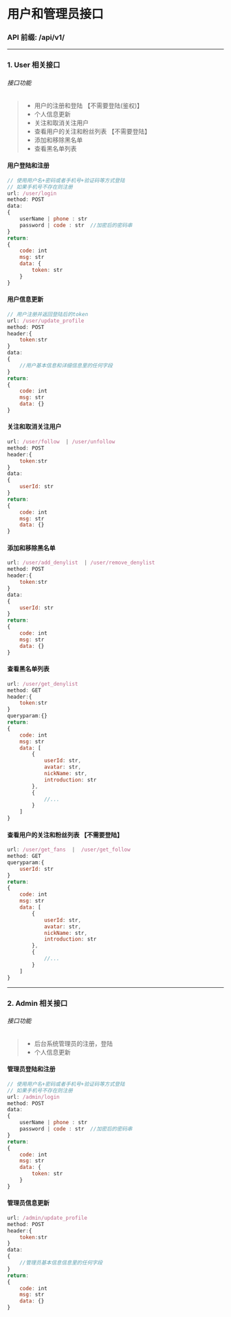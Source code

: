 # 用户和管理员接口

### API 前缀: /api/v1/

---

### 1. User 相关接口

###### 接口功能

> - 用户的注册和登陆 【不需要登陆(鉴权)】
> - 个人信息更新
> - 关注和取消关注用户
> - 查看用户的关注和粉丝列表 【不需要登陆】
> - 添加和移除黑名单
> - 查看黑名单列表

#### 用户登陆和注册

```js
// 使用用户名+密码或者手机号+验证码等方式登陆
// 如果手机号不存在则注册
url: /user/login
method: POST
data:
{
    userName | phone : str
    password | code : str  //加密后的密码串
}
return:
{
    code: int
    msg: str
    data: {
        token: str
    }
}
```

#### 用户信息更新

```js
// 用户注册并返回登陆后的token
url: /user/update_profile
method: POST
header:{
    token:str
}
data:
{
    //用户基本信息和详细信息里的任何字段
}
return:
{
    code: int
    msg: str
    data: {}
}
```

#### 关注和取消关注用户

```js
url: /user/follow  | /user/unfollow
method: POST
header:{
    token:str
}
data:
{
    userId: str
}
return:
{
    code: int
    msg: str
    data: {}
}
```

#### 添加和移除黑名单

```js
url: /user/add_denylist  | /user/remove_denylist
method: POST
header:{
    token:str
}
data:
{
    userId: str
}
return:
{
    code: int
    msg: str
    data: {}
}
```

#### 查看黑名单列表

```js
url: /user/get_denylist
method: GET
header:{
    token:str
}
queryparam:{}
return:
{
    code: int
    msg: str
    data: [
        {
            userId: str,
            avatar: str,
            nickName: str,
            introduction: str
        },
        {
            //...
        }
    ]
}
```

#### 查看用户的关注和粉丝列表 【不需要登陆】

```js
url: /user/get_fans  |  /user/get_follow
method: GET
queryparam:{
    userId: str
}
return:
{
    code: int
    msg: str
    data: [
        {
            userId: str,
            avatar: str,
            nickName: str,
            introduction: str
        },
        {
            //...
        }
    ]
}
```

---

### 2. Admin 相关接口

###### 接口功能

> - 后台系统管理员的注册，登陆
> - 个人信息更新

#### 管理员登陆和注册

```js
// 使用用户名+密码或者手机号+验证码等方式登陆
// 如果手机号不存在则注册
url: /admin/login
method: POST
data:
{
    userName | phone : str
    password | code : str  //加密后的密码串
}
return:
{
    code: int
    msg: str
    data: {
        token: str
    }
}
```

#### 管理员信息更新

```js
url: /admin/update_profile
method: POST
header:{
    token:str
}
data:
{
    //管理员基本信息信息里的任何字段
}
return:
{
    code: int
    msg: str
    data: {}
}
```

